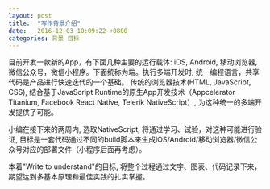 ```yaml
---
layout: post
title:  "写作背景介绍"
date:   2016-12-03 10:09:22 +0800
categories: 背景 目标
---
```


目前开发一款新的App，有下面几种主要的运行载体: iOS, Android, 移动浏览器, 微信公众号，微信小程序。下面统称为端。执行多端开发时, 统一编程语言，共享代码是产品进行快速迭代的一个基础。
传统的浏览器技术(HTML, JavaScript, CSS), 结合基于JavaScript Runtime的原生App开发技术（Appcelerator Titanium, Facebook React Native, Telerik NativeScript）, 为这种统一的多端开发提供了可能。

小编在接下来的两周内, 选取NativeScript, 将通过学习、试验，对这种可能进行验证, 目标是一套代码通过不同的build脚本来生成iOS/Android/移动浏览器/微信公众号对应的部署文件（小程序后面再考虑）。

本着"Write to understand"的目标, 将整个过程通过文字、图表、代码记录下来，期望达到多基本原理和最佳实践的扎实掌握。

